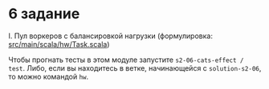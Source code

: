 # 6 задание

I. Пул воркеров с балансировкой нагрузки (формулировка: [src/main/scala/hw/Task.scala](src/main/scala/hw/Task.scala])) 

Чтобы прогнать тесты в этом модуле запустите `s2-06-cats-effect / test`.
Либо, если вы находитесь в ветке, начинающейся с `solution-s2-06`, то можно командой `hw`.